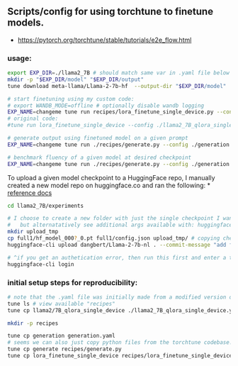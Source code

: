## Scripts/config for using torchtune to finetune models.

* https://pytorch.org/torchtune/stable/tutorials/e2e_flow.html


### usage:

````bash
export EXP_DIR=./llama2_7B # should match same var in .yaml file below
mkdir -p "$EXP_DIR/model" "$EXP_DIR/output"
tune download meta-llama/Llama-2-7b-hf  --output-dir "$EXP_DIR/model"

# start finetuning using my custom code:
# export WANDB_MODE=offline # optionally disable wandb logging
EXP_NAME=changeme tune run recipes/lora_finetune_single_device.py --config ./llama2_7B_qlora_single_device.yaml
# original code:
#tune run lora_finetune_single_device --config ./llama2_7B_qlora_single_device.yaml

# generate output using finetuned model on a given prompt
EXP_NAME=changeme tune run ./recipes/generate.py --config ./generation.yaml CHKP_NUM=3 benchmark_fluency=false prompt="Vertel me een kort verhaal over de dag van een student die aan zijn scriptie werkt."

# benchmark fluency of a given model at desired checkpoint
EXP_NAME=changeme tune run ./recipes/generate.py --config ./generation.yaml CHKP_NUM=3 benchmark_fluency=true benchmark_judge=gpt-3.5-turbo-0125 #gpt-4-0125-preview
````

To upload a given model checkpoint to a HuggingFace repo, I manually created a new model repo on huggingface.co and ran the following:
    * [reference docs](https://pytorch.org/torchtune/stable/tutorials/e2e_flow.html#uploading-your-model-to-the-hugging-face-hub)

````bash
cd llama2_7B/experiments

# I choose to create a new folder with just the single checkpoint I wanted
#   but alternatatively see additional args available with: huggingface-cli upload -h
mkdir upload_tmp
cp full1/hf_model_000?_0.pt full1/config.json upload_tmp/ # copying checkpoint 0 of experiment "full1"
huggingface-cli upload dangbert/Llama-2-7b-nl . --commit-message "add full1, checkpoint 0" 

# ^if you get an authetication error, then run this first and enter a token with write access to your model's repo
huggingface-cli login
````

### initial setup steps for reproducibility:
````bash
# note that the .yaml file was initially made from a modified version of a default recipe:
tune ls # view available "recipes"
tune cp llama2/7B_qlora_single_device ./llama2_7B_qlora_single_device.yaml

mkdir -p recipes

tune cp generation generation.yaml 
# seems we can also just copy python files from the torchtune codebase!
tune cp generate recipes/generate.py
tune cp lora_finetune_single_device recipes/lora_finetune_single_device.py
````

